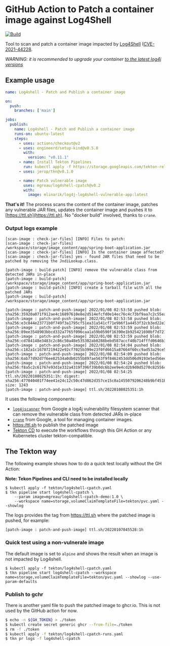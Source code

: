 # GitHub Action to Patch a container image against Log4Shell

[![Build](https://github.com/mgreau/log4shell-cpatch/actions/workflows/test-action.yaml/badge.svg)](https://github.com/mgreau/log4shell-cpatch/actions/workflows/test-action.yaml)

Tool to scan and patch a container image impacted by [Log4Shell](https://www.lunasec.io/docs/blog/log4j-zero-day/
) ([CVE-2021-44228](https://cve.mitre.org/cgi-bin/cvename.cgi?name=CVE-2021-44228).

_WARNING: it is recommended to upgrade your container [to the latest log4j versions](https://search.maven.org/artifact/org.apache.logging.log4j/log4j)_

## Example usage

```yaml
name: Log4shell - Patch and Publish a container image

on:
  push:
    branches: ['main']

jobs:
  publish:
    name: Log4shell - Patch and Publish a container image
    runs-on: ubuntu-latest
    steps:
      - uses: actions/checkout@v2
      - uses: engineerd/setup-kind@v0.5.0
        with:
          version: "v0.11.1"
      - name: Install Tekton Pipelines
        run: kubectl apply -f https://storage.googleapis.com/tekton-releases/pipeline/previous/v0.24.1/release.yaml
      - uses: jerop/tkn@v0.1.0

      - name: Patch vulnerable image
        uses: mgreau/log4shell-cpatch@v0.2
        with:
          image: mlinarik/log4j-log4shell-vulnerable-app:latest

```

**That's it!** The process scans the content of the container image, patches any vulnerable JAR files, updates the container image and pushes it to [https://ttl.sh](https://ttl.sh). No "docker build" involved, thanks to `crane`.

### Output logs example
```console
[scan-image : check-jar-files] [INFO] Files to patch:
[scan-image : check-jar-files] /workspace/storage/image_content/app/spring-boot-application.jar
[scan-image : check-jar-files] [INFO] Is the container image affected? 
[scan-image : check-jar-files] yes - found JAR files that need to be patched by removing the JndiLookup.class.

[patch-image : build-patch] [INFO] remove the vulnerable class from detected JARs in-place
[patch-image : build-patch] /workspace/storage/image_content/app/spring-boot-application.jar
[patch-image : build-patch] [INFO] create a tarball file with all the patched JARs
[patch-image : build-patch] /workspace/storage/image_content/app/spring-boot-application.jar

[patch-image : patch-and-push-image] 2022/01/08 02:53:58 pushed blob: sha256:35920a071f912ae4c16897610e8e2d514efcfd0e14ec76c4c73bf9aa7c2c55ea
[patch-image : patch-and-push-image] 2022/01/08 02:53:58 pushed blob: sha256:e3c844e23771b0f749f3a1795cf51ea31a541cf71e9b6f1a4453f32cb3ed22e3
[patch-image : patch-and-push-image] 2022/01/08 02:53:59 pushed blob: sha256:89ee3548903bbcd332a7765f096caa1a59b0590f16390e1b925421690bf7d721
[patch-image : patch-and-push-image] 2022/01/08 02:53:59 pushed blob: sha256:cd784148e3483c2c86c50a48e535302ab0288bebd587accf40b714fffd0646b3
[patch-image : patch-and-push-image] 2022/01/08 02:54:04 pushed blob: sha256:c182a1c16707219422e92cf7025b399e23f0fd6615a87664f60cc9ad53a29ce5
[patch-image : patch-and-push-image] 2022/01/08 02:54:09 pushed blob: sha256:6ab77d92d7f6ee82534a0db0255b897ae563f9f8462453dd506d9193e5ed56ee
[patch-image : patch-and-push-image] 2022/01/08 02:54:24 pushed blob: sha256:f8a5c2c61767e93d1e332a4319f396f39b0dc6b2ee9e4cd2b9d0d5270c82556c
[patch-image : patch-and-push-image] 2022/01/08 02:54:25 ttl.sh/20220108025351:1h: digest: sha256:477040401f74ee41e24c12c50c47d862d357ce15c0a1455079206248b9bf451b size: 1243
[patch-image : patch-and-push-image] ttl.sh/20220108025351:1h
```

It uses the following components:

- [`log4jscanner`](https://github.com/google/log4jscanner) from Google a log4j vulnerability filesystem scanner that can remove the vulnerable class from detected JARs in-place
- [`crane`](https://github.com/google/go-containerregistry/blob/main/cmd/crane/README.md) from Google, a tool for managing container images.
- [https:/ttl.sh]([https:/ttl.sh) to publish the patched image
- [Tekton CD](https://tekton.dev/) to execute the workflows through this GH Action or any Kubernetes cluster tekton-compatible. 
## The Tekton way

The following example shows how to do a quick test locally without the GH Action:

**Note: Tekon Pipelines and CLI need to be installed locally**
```
$ kubectl apply -f tekton/log4shell-cpatch.yaml
$ tkn pipeline start log4shell-cpatch \
	--param image=mgreau/log4shell-cpatch-demo:1.0 \
	--workspace name=storage,volumeClaimTemplateFile=tekton/pvc.yaml --showlog
```
The logs provides the tag from https://ttl.sh where the patched image is pushed, for example:
```
[patch-image : patch-and-push-image] ttl.sh/20220107045528:1h
```

### Quick test using a non-vulnerale image

The default image is set to `alpine` and shows the result when an image is not impacted by Log4shell.
```
$ kubectl apply -f tekton/log4shell-cpatch.yaml
$ tkn pipeline start log4shell-cpatch --workspace name=storage,volumeClaimTemplateFile=tekton/pvc.yaml --showlog --use-param-defaults
```

### Publish to gchr

There is another yaml file to push the patched image to ghcr.io. This is not used by the GitHub action for now.

```bash
$ echo -n ${GH_TOKEN} > ./token
$ kubectl create secret generic ghcr --from-file=./token
$ rm -f ./token
$ kubectl apply -f tekton/log4shell-cpatch-runs.yaml
$ tkn pr logs -f log4shell-cpatch
```
